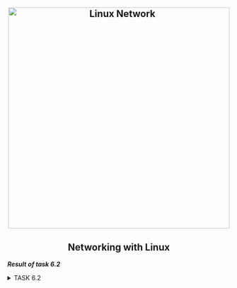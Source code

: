 <h2 align="center"> 
  <img alt="Linux Network" src="https://habrastorage.org/r/w780/getpro/habr/post_images/99e/aec/618/99eaec6188909b7d374462942df1baa7.jpg" width="500"> 
</h2>
<h2 align="center"> Networking with Linux </h2>

***Result of task 6.2*** <br>

<details><summary>TASK 6.2</summary><br>
1. Use already created internal-network for three VMs (VM1-VM3). VM1 has NAT and internal, VM2, VM3 – internal only interfaces.<br> 
  

 <img alt="" src="https://github.com/zinchenko-ihor/DevOps_online_Kyiv_2021Q4/blob/master/m6/Task6.2/IMG/net_VM3.png"><br>
 <img alt="" src="https://github.com/zinchenko-ihor/DevOps_online_Kyiv_2021Q4/blob/master/m6/Task6.2/IMG/portfwd_for_VM3.png"><br>
 
2. Install and configure DHCP server on VM1. <br>
For configure DHCP on VM1 used DNSMASQ. <br>
Dnsmasq has three main subsystems, namely:<br>
  - DNS Subsystem: Provides caching of A, AAAA, CNAME, and PTR records, as well as DNSKEY and DS records.
  - DHCP Subsystem: Provides support for DHCPv4, DHCPv6, BOTP, and PXE. You can use both static and dynamic DHCP leases, built-in read-only TFTP server to support network connectivity.
  - Router Advertisement Subsystem: Provides basic auto-configuration for an IPv6 host.

2.1 Install DNSMASQ. <br>
```
  sudo apt install dnsmasq -y
```

2.2 Configure DHCP on DNSMASQ. <br>
```
  sudo nano /etc/dnsmasq.conf
  
  #DHCP interface of my server
  interface=enp0s8
  
  #Automaticly added to simple name on hosts-file
  expand-hosts
  
  #ip leasing DHCP pool
  dhcp-range=192.168.1.20,192.168.1.50,24h
  
  #Set DHCP options
  dhcp-option=option:router,192.168.1.1       - default gateway
  dhcp-option=option:dns-server,192.168.1.1   - local dns-server
  dhcp-option=option:dns-server,8.8.8.8       - forward dns-server
  
  #ip leasing file
  dhcp-leasefile=/var/lib/dnsmasq.leases
  
  #set DHCP work in authoritative mode
  dhcp-authoritative
  
  #DNS server setting:
  #forwardinf DNS
  server=8.8.8.8
  ```
  
  After create directory and leases-file/ Then stop services who may be have conflict with DNSMASQ and reload this service
```
  sudo mkdir /var/lib/dnsmasq
  sudo touch /var/lib/dnsmasq/dnsmasq.leases
  
  sudo systemctl disable systemd-resolved
  sudo systemctl mask systemd-resolved
  sudo systemctl stop system-resolved
  
  sudo systemctl start dnsmasq
  sudo systemctl status dnsmasq
```
  <img alt="" src="https://github.com/zinchenko-ihor/DevOps_online_Kyiv_2021Q4/blob/master/m6/Task6.2/IMG/dnsmasq_status.png"><br>
  
  Also add iptables rule to forward ssh from host VM3:
  
```
  sudo iptables -t nat -A PREROUTING -i enp0s3 -p tcp --dport 224 -j DNAT --to-destination 192.168.1.3:22
```
    <img alt="" src="https://github.com/zinchenko-ihor/DevOps_online_Kyiv_2021Q4/blob/master/m6/Task6.2/IMG/iptables_fwd_VM3.png"><br>
    
3. Check VM2 and VM3 for obtaining network addresses from DHCP server. <br>
To get VM2 and VM3 ip addresses from the dhcp server, you need to set the auto-obtaining network address parameter in the network settings file / etc / network / interfaces:
```
  auto enp0s3
  iface enp0s3 inet dhcp
```
  <img alt="" src="https://github.com/zinchenko-ihor/DevOps_online_Kyiv_2021Q4/blob/master/m6/Task6.2/IMG/chng_dhcp_VM2_VM3.png"><br>
  
Next, you need to reboot the interface so that it receives the updated IP address from the dhcp server.
```
  sudo apt install ifupdown -y
  sudo ifdown enp0s3 && sudo ifup enp0s3
```
  <img alt="" src="https://github.com/zinchenko-ihor/DevOps_online_Kyiv_2021Q4/blob/master/m6/Task6.2/IMG/get_ip_dhcp_VM2.png"><br>
  <img alt="" src="https://github.com/zinchenko-ihor/DevOps_online_Kyiv_2021Q4/blob/master/m6/Task6.2/IMG/get_ip_dhcp_VM3.png"><br>
  
DHCP server is works. Сheck the status of the dhcp server and see how the status of issuing a free ip-address.
```
  sudo systemctl status dnsmasq
```
  <img alt="" src="https://github.com/zinchenko-ihor/DevOps_online_Kyiv_2021Q4/blob/master/m6/Task6.2/IMG/dhcp_work.png"><br>
  
4. Using existed network for three VMs (from p.1) install and configure DNS server on VM1. <br>
To configure the DNS server, you need to add such lines to the /etc/dnsmasq.conf file:
```
  port=53
  listen-address=192.168.1.1
  server=192.168.1.1
  no-hosts
  no-resolv
  server=8.8.8.8
  domain=devops.local
  address=/VM1/192.168.1.1
  address=/VM2/192.168.1.42
  address=/VM3/192.168.1.26
```
  DNS uses port 53. The listen-address the option is used to set the IP address, where dnsmasq will listen on. DNS server is 192.168.1.1. <br>
  By default, dnsmasq uses the / etc / hosts file to map hostnames to IP addresses, but this can also be changed. If you do not want to use / etc / hosts, you can specify this with the option "no-hosts".devops.local - this is the domain name. 8.8.8.8 - alternative DNS-address.Also add "no-resolv" so dnsmasq does not needlessly read /etc/resolv.conf which only contains the localhost addresses of itself. address=/VM1/192.168.1.1 - this is a type A record. <br>
  
<img alt="" src="https://github.com/zinchenko-ihor/DevOps_online_Kyiv_2021Q4/blob/master/m6/Task6.2/IMG/conf_dns.png"><br>

After the DNS settings, you need to restart the dnsmasq service and check the service status.
```
  sudo systemctl stop dnsmasq
  sudo systemctl start dnsmasq
  sudo systemctl status dnsmasq
```
<img alt="" src="https://github.com/zinchenko-ihor/DevOps_online_Kyiv_2021Q4/blob/master/m6/Task6.2/IMG/dnsmasq_status_after_config_dns.png"><br>
  
5. Check VM2 and VM3 for gaining access to DNS server (naming services).
To check the access to the DNS server we use the ping command and the hostname.
```
  ping VM1 -c 4
  ping VM2 -c 4
  ping google.com -c 4
 ```
  <img alt="" src="https://github.com/zinchenko-ihor/DevOps_online_Kyiv_2021Q4/blob/master/m6/Task6.2/IMG/ping_vm1_google_5.png"><br>
  <img alt="" src="https://github.com/zinchenko-ihor/DevOps_online_Kyiv_2021Q4/blob/master/m6/Task6.2/IMG/ping_vm2_google_5.png"><br>
